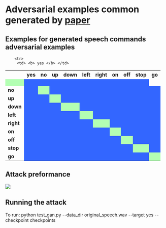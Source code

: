 Adversarial examples common generated by [paper](https://github.com/winterwindwang/SpeechAdvGan)
================================

Examples for generated speech commands adversarial examples 
--------------------------

<style>
	.wrong_cell {
		background-color:   #3366ff
	}
    
    .right_cell {
    	background-color:  #b3ffb3
    }


</style>

<table>
<tr>
<td> </td>
<td><b> yes </b></td> 
<td><b> no </b></td> 
<td><b> up </b></td> 
<td><b> down </b></td> 
<td><b> left </b></td> 
<td><b> right </b></td> 
<td><b> on </b></td> 
<td><b> off </b></td> 
<td><b> stop </b></td> 
<td><b> go </b></td> 

</tr>

<!-- source = yes --> 
		<tr>
		 <td> <b> yes </b> </td>
	
<td class="right_cell"><a href="demo_output/data/yes//6f2f57c1_nohash_0.wav"><img src="https://cdn3.iconfinder.com/data/icons/pretty-office-part-9-shadow-style-2/256/Sound-on.png" width="16px" height="16px" /> </a>   </td>
		
<td class="wrong_cell"><a href="demo_output/result/no/yes/6f2f57c1_nohash_0.wav"><img src="https://cdn3.iconfinder.com/data/icons/pretty-office-part-9-shadow-style-2/256/Sound-on.png" width="16px" height="16px" /> </a>   </td>
		
<td class="wrong_cell"><a href="demo_output/result/up/yes/6f2f57c1_nohash_0.wav"><img src="https://cdn3.iconfinder.com/data/icons/pretty-office-part-9-shadow-style-2/256/Sound-on.png" width="16px" height="16px" /> </a>   </td>
		
<td class="wrong_cell"><a href="demo_output/result/down/yes/6f2f57c1_nohash_0.wav"><img src="https://cdn3.iconfinder.com/data/icons/pretty-office-part-9-shadow-style-2/256/Sound-on.png" width="16px" height="16px" /> </a>   </td>
		
<td class="wrong_cell"><a href="demo_output/result/left/yes/6f2f57c1_nohash_0.wav"><img src="https://cdn3.iconfinder.com/data/icons/pretty-office-part-9-shadow-style-2/256/Sound-on.png" width="16px" height="16px" /> </a>   </td>
		
<td class="wrong_cell"><a href="demo_output/result/right/yes/6f2f57c1_nohash_0.wav"><img src="https://cdn3.iconfinder.com/data/icons/pretty-office-part-9-shadow-style-2/256/Sound-on.png" width="16px" height="16px" /> </a>   </td>
		
<td class="wrong_cell"><a href="demo_output/result/on/yes/6f2f57c1_nohash_0.wav"><img src="https://cdn3.iconfinder.com/data/icons/pretty-office-part-9-shadow-style-2/256/Sound-on.png" width="16px" height="16px" /> </a>   </td>
		
<td class="wrong_cell"><a href="demo_output/result/off/yes/6f2f57c1_nohash_0.wav"><img src="https://cdn3.iconfinder.com/data/icons/pretty-office-part-9-shadow-style-2/256/Sound-on.png" width="16px" height="16px" /> </a>   </td>
		
<td class="wrong_cell"><a href="demo_output/result/stop/yes/6f2f57c1_nohash_0.wav"><img src="https://cdn3.iconfinder.com/data/icons/pretty-office-part-9-shadow-style-2/256/Sound-on.png" width="16px" height="16px" /> </a>   </td>
		
<td class="wrong_cell"><a href="demo_output/result/go/yes/6f2f57c1_nohash_0.wav"><img src="https://cdn3.iconfinder.com/data/icons/pretty-office-part-9-shadow-style-2/256/Sound-on.png" width="16px" height="16px" /> </a>   </td>
		
</tr>
<!-- source = no --> 
		<tr>
		 <td> <b> no </b> </td>
	
<td class="wrong_cell"><a href="demo_output/result/yes/no/9a69672b_nohash_0.wav"><img src="https://cdn3.iconfinder.com/data/icons/pretty-office-part-9-shadow-style-2/256/Sound-on.png" width="16px" height="16px" /> </a>   </td>
		
<td class="right_cell"><a href="demo_output/data/no//9a69672b_nohash_0.wav"><img src="https://cdn3.iconfinder.com/data/icons/pretty-office-part-9-shadow-style-2/256/Sound-on.png" width="16px" height="16px" /> </a>   </td>
		
<td class="wrong_cell"><a href="demo_output/result/up/no/9a69672b_nohash_0.wav"><img src="https://cdn3.iconfinder.com/data/icons/pretty-office-part-9-shadow-style-2/256/Sound-on.png" width="16px" height="16px" /> </a>   </td>
		
<td class="wrong_cell"><a href="demo_output/result/down/no/9a69672b_nohash_0.wav"><img src="https://cdn3.iconfinder.com/data/icons/pretty-office-part-9-shadow-style-2/256/Sound-on.png" width="16px" height="16px" /> </a>   </td>
		
<td class="wrong_cell"><a href="demo_output/result/left/no/9a69672b_nohash_0.wav"><img src="https://cdn3.iconfinder.com/data/icons/pretty-office-part-9-shadow-style-2/256/Sound-on.png" width="16px" height="16px" /> </a>   </td>
		
<td class="wrong_cell"><a href="demo_output/result/right/no/9a69672b_nohash_0.wav"><img src="https://cdn3.iconfinder.com/data/icons/pretty-office-part-9-shadow-style-2/256/Sound-on.png" width="16px" height="16px" /> </a>   </td>
		
<td class="wrong_cell"><a href="demo_output/result/on/no/9a69672b_nohash_0.wav"><img src="https://cdn3.iconfinder.com/data/icons/pretty-office-part-9-shadow-style-2/256/Sound-on.png" width="16px" height="16px" /> </a>   </td>
		
<td class="wrong_cell"><a href="demo_output/result/off/no/9a69672b_nohash_0.wav"><img src="https://cdn3.iconfinder.com/data/icons/pretty-office-part-9-shadow-style-2/256/Sound-on.png" width="16px" height="16px" /> </a>   </td>
		
<td class="wrong_cell"><a href="demo_output/result/stop/no/9a69672b_nohash_0.wav"><img src="https://cdn3.iconfinder.com/data/icons/pretty-office-part-9-shadow-style-2/256/Sound-on.png" width="16px" height="16px" /> </a>   </td>
		
<td class="wrong_cell"><a href="demo_output/result/go/no/9a69672b_nohash_0.wav"><img src="https://cdn3.iconfinder.com/data/icons/pretty-office-part-9-shadow-style-2/256/Sound-on.png" width="16px" height="16px" /> </a>   </td>
		
</tr>
<!-- source = up --> 
		<tr>
		 <td> <b> up </b> </td>
	
<td class="wrong_cell"><a href="demo_output/result/yes/up/f428ca69_nohash_0.wav"><img src="https://cdn3.iconfinder.com/data/icons/pretty-office-part-9-shadow-style-2/256/Sound-on.png" width="16px" height="16px" /> </a>   </td>
		
<td class="wrong_cell"><a href="demo_output/result/no/up/f428ca69_nohash_0.wav"><img src="https://cdn3.iconfinder.com/data/icons/pretty-office-part-9-shadow-style-2/256/Sound-on.png" width="16px" height="16px" /> </a>   </td>
		
<td class="right_cell"><a href="demo_output/data/up//653a48f5_nohash_0.wav"><img src="https://cdn3.iconfinder.com/data/icons/pretty-office-part-9-shadow-style-2/256/Sound-on.png" width="16px" height="16px" /> </a>   </td>
		
<td class="wrong_cell"><a href="demo_output/result/down/up/653a48f5_nohash_0.wav"><img src="https://cdn3.iconfinder.com/data/icons/pretty-office-part-9-shadow-style-2/256/Sound-on.png" width="16px" height="16px" /> </a>   </td>
		
<td class="wrong_cell"><a href="demo_output/result/left/up/653a48f5_nohash_0.wav"><img src="https://cdn3.iconfinder.com/data/icons/pretty-office-part-9-shadow-style-2/256/Sound-on.png" width="16px" height="16px" /> </a>   </td>
		
<td class="wrong_cell"><a href="demo_output/result/right/up/f428ca69_nohash_0.wav"><img src="https://cdn3.iconfinder.com/data/icons/pretty-office-part-9-shadow-style-2/256/Sound-on.png" width="16px" height="16px" /> </a>   </td>
		
<td class="wrong_cell"><a href="demo_output/result/on/up/f428ca69_nohash_0.wav"><img src="https://cdn3.iconfinder.com/data/icons/pretty-office-part-9-shadow-style-2/256/Sound-on.png" width="16px" height="16px" /> </a>   </td>
		
<td class="wrong_cell"><a href="demo_output/result/off/up/f428ca69_nohash_0.wav"><img src="https://cdn3.iconfinder.com/data/icons/pretty-office-part-9-shadow-style-2/256/Sound-on.png" width="16px" height="16px" /> </a>   </td>
		
<td class="wrong_cell"><a href="demo_output/result/stop/up/f428ca69_nohash_0.wav"><img src="https://cdn3.iconfinder.com/data/icons/pretty-office-part-9-shadow-style-2/256/Sound-on.png" width="16px" height="16px" /> </a>   </td>
		
<td class="wrong_cell"><a href="demo_output/result/go/up/653a48f5_nohash_0.wav"><img src="https://cdn3.iconfinder.com/data/icons/pretty-office-part-9-shadow-style-2/256/Sound-on.png" width="16px" height="16px" /> </a>   </td>
		
</tr>
<!-- source = down --> 
		<tr>
		 <td> <b> down </b> </td>
	
<td class="wrong_cell"><a href="demo_output/result/yes/down/5f814c23_nohash_0.wav"><img src="https://cdn3.iconfinder.com/data/icons/pretty-office-part-9-shadow-style-2/256/Sound-on.png" width="16px" height="16px" /> </a>   </td>
		
<td class="wrong_cell"><a href="demo_output/result/no/down/5f814c23_nohash_0.wav"><img src="https://cdn3.iconfinder.com/data/icons/pretty-office-part-9-shadow-style-2/256/Sound-on.png" width="16px" height="16px" /> </a>   </td>
		
<td class="wrong_cell"><a href="demo_output/result/up/down/5f814c23_nohash_0.wav"><img src="https://cdn3.iconfinder.com/data/icons/pretty-office-part-9-shadow-style-2/256/Sound-on.png" width="16px" height="16px" /> </a>   </td>
		
<td class="right_cell"><a href="demo_output/data/down//5f814c23_nohash_0.wav"><img src="https://cdn3.iconfinder.com/data/icons/pretty-office-part-9-shadow-style-2/256/Sound-on.png" width="16px" height="16px" /> </a>   </td>
		
<td class="wrong_cell"><a href="demo_output/result/left/down/5f814c23_nohash_0.wav"><img src="https://cdn3.iconfinder.com/data/icons/pretty-office-part-9-shadow-style-2/256/Sound-on.png" width="16px" height="16px" /> </a>   </td>
		
<td class="wrong_cell"><a href="demo_output/result/right/down/5f814c23_nohash_0.wav"><img src="https://cdn3.iconfinder.com/data/icons/pretty-office-part-9-shadow-style-2/256/Sound-on.png" width="16px" height="16px" /> </a>   </td>
		
<td class="wrong_cell"><a href="demo_output/result/on/down/5f814c23_nohash_0.wav"><img src="https://cdn3.iconfinder.com/data/icons/pretty-office-part-9-shadow-style-2/256/Sound-on.png" width="16px" height="16px" /> </a>   </td>
		
<td class="wrong_cell"><a href="demo_output/result/off/down/5f814c23_nohash_0.wav"><img src="https://cdn3.iconfinder.com/data/icons/pretty-office-part-9-shadow-style-2/256/Sound-on.png" width="16px" height="16px" /> </a>   </td>
		
<td class="wrong_cell"><a href="demo_output/result/stop/down/5f814c23_nohash_0.wav"><img src="https://cdn3.iconfinder.com/data/icons/pretty-office-part-9-shadow-style-2/256/Sound-on.png" width="16px" height="16px" /> </a>   </td>
		
<td class="wrong_cell"><a href="demo_output/result/go/down/5f814c23_nohash_0.wav"><img src="https://cdn3.iconfinder.com/data/icons/pretty-office-part-9-shadow-style-2/256/Sound-on.png" width="16px" height="16px" /> </a>   </td>
		
</tr>
<!-- source = left --> 
		<tr>
		 <td> <b> left </b> </td>
	
<td class="wrong_cell"><a href="demo_output/result/yes/left/4c841771_nohash_0.wav"><img src="https://cdn3.iconfinder.com/data/icons/pretty-office-part-9-shadow-style-2/256/Sound-on.png" width="16px" height="16px" /> </a>   </td>
		
<td class="wrong_cell"><a href="demo_output/result/no/left/4c841771_nohash_0.wav"><img src="https://cdn3.iconfinder.com/data/icons/pretty-office-part-9-shadow-style-2/256/Sound-on.png" width="16px" height="16px" /> </a>   </td>
		
<td class="wrong_cell"><a href="demo_output/result/up/left/4c841771_nohash_0.wav"><img src="https://cdn3.iconfinder.com/data/icons/pretty-office-part-9-shadow-style-2/256/Sound-on.png" width="16px" height="16px" /> </a>   </td>
		
<td class="wrong_cell"><a href="demo_output/result/down/left/4c841771_nohash_0.wav"><img src="https://cdn3.iconfinder.com/data/icons/pretty-office-part-9-shadow-style-2/256/Sound-on.png" width="16px" height="16px" /> </a>   </td>
		
<td class="right_cell"><a href="demo_output/data/left//4c841771_nohash_0.wav"><img src="https://cdn3.iconfinder.com/data/icons/pretty-office-part-9-shadow-style-2/256/Sound-on.png" width="16px" height="16px" /> </a>   </td>
		
<td class="wrong_cell"><a href="demo_output/result/right/left/4c841771_nohash_0.wav"><img src="https://cdn3.iconfinder.com/data/icons/pretty-office-part-9-shadow-style-2/256/Sound-on.png" width="16px" height="16px" /> </a>   </td>
		
<td class="wrong_cell"><a href="demo_output/result/on/left/4c841771_nohash_0.wav"><img src="https://cdn3.iconfinder.com/data/icons/pretty-office-part-9-shadow-style-2/256/Sound-on.png" width="16px" height="16px" /> </a>   </td>
		
<td class="wrong_cell"><a href="demo_output/result/off/left/4c841771_nohash_0.wav"><img src="https://cdn3.iconfinder.com/data/icons/pretty-office-part-9-shadow-style-2/256/Sound-on.png" width="16px" height="16px" /> </a>   </td>
		
<td class="wrong_cell"><a href="demo_output/result/stop/left/4c841771_nohash_0.wav"><img src="https://cdn3.iconfinder.com/data/icons/pretty-office-part-9-shadow-style-2/256/Sound-on.png" width="16px" height="16px" /> </a>   </td>
		
<td class="wrong_cell"><a href="demo_output/result/go/left/4c841771_nohash_0.wav"><img src="https://cdn3.iconfinder.com/data/icons/pretty-office-part-9-shadow-style-2/256/Sound-on.png" width="16px" height="16px" /> </a>   </td>
		
</tr>
<!-- source = right --> 
		<tr>
		 <td> <b> right </b> </td>
	
<td class="wrong_cell"><a href="demo_output/result/yes/right/9a7c1f83_nohash_0.wav"><img src="https://cdn3.iconfinder.com/data/icons/pretty-office-part-9-shadow-style-2/256/Sound-on.png" width="16px" height="16px" /> </a>   </td>
		
<td class="wrong_cell"><a href="demo_output/result/no/right/3cbd76a3_nohash_0.wav"><img src="https://cdn3.iconfinder.com/data/icons/pretty-office-part-9-shadow-style-2/256/Sound-on.png" width="16px" height="16px" /> </a>   </td>
		
<td class="wrong_cell"><a href="demo_output/result/up/right/3cbd76a3_nohash_0.wav"><img src="https://cdn3.iconfinder.com/data/icons/pretty-office-part-9-shadow-style-2/256/Sound-on.png" width="16px" height="16px" /> </a>   </td>
		
<td class="wrong_cell"><a href="demo_output/result/down/right/3cbd76a3_nohash_0.wav"><img src="https://cdn3.iconfinder.com/data/icons/pretty-office-part-9-shadow-style-2/256/Sound-on.png" width="16px" height="16px" /> </a>   </td>
		
<td class="wrong_cell"><a href="demo_output/result/left/right/3cbd76a3_nohash_0.wav"><img src="https://cdn3.iconfinder.com/data/icons/pretty-office-part-9-shadow-style-2/256/Sound-on.png" width="16px" height="16px" /> </a>   </td>
		
<td class="right_cell"><a href="demo_output/data/right//3cbd76a3_nohash_0.wav"><img src="https://cdn3.iconfinder.com/data/icons/pretty-office-part-9-shadow-style-2/256/Sound-on.png" width="16px" height="16px" /> </a>   </td>
		
<td class="wrong_cell"><a href="demo_output/result/on/right/3cbd76a3_nohash_0.wav"><img src="https://cdn3.iconfinder.com/data/icons/pretty-office-part-9-shadow-style-2/256/Sound-on.png" width="16px" height="16px" /> </a>   </td>
		
<td class="wrong_cell"><a href="demo_output/result/off/right/3cbd76a3_nohash_0.wav"><img src="https://cdn3.iconfinder.com/data/icons/pretty-office-part-9-shadow-style-2/256/Sound-on.png" width="16px" height="16px" /> </a>   </td>
		
<td class="wrong_cell"><a href="demo_output/result/stop/right/3cbd76a3_nohash_0.wav"><img src="https://cdn3.iconfinder.com/data/icons/pretty-office-part-9-shadow-style-2/256/Sound-on.png" width="16px" height="16px" /> </a>   </td>
		
<td class="wrong_cell"><a href="demo_output/result/go/right/3cbd76a3_nohash_0.wav"><img src="https://cdn3.iconfinder.com/data/icons/pretty-office-part-9-shadow-style-2/256/Sound-on.png" width="16px" height="16px" /> </a>   </td>
		
</tr>
<!-- source = on --> 
		<tr>
		 <td> <b> on </b> </td>
	
<td class="wrong_cell"><a href="demo_output/result/yes/on/2c6d3924_nohash_0.wav"><img src="https://cdn3.iconfinder.com/data/icons/pretty-office-part-9-shadow-style-2/256/Sound-on.png" width="16px" height="16px" /> </a>   </td>
		
<td class="wrong_cell"><a href="demo_output/result/no/on/2c6d3924_nohash_0.wav"><img src="https://cdn3.iconfinder.com/data/icons/pretty-office-part-9-shadow-style-2/256/Sound-on.png" width="16px" height="16px" /> </a>   </td>
		
<td class="wrong_cell"><a href="demo_output/result/up/on/2c6d3924_nohash_0.wav"><img src="https://cdn3.iconfinder.com/data/icons/pretty-office-part-9-shadow-style-2/256/Sound-on.png" width="16px" height="16px" /> </a>   </td>
		
<td class="wrong_cell"><a href="demo_output/result/down/on/2c6d3924_nohash_0.wav"><img src="https://cdn3.iconfinder.com/data/icons/pretty-office-part-9-shadow-style-2/256/Sound-on.png" width="16px" height="16px" /> </a>   </td>
		
<td class="wrong_cell"><a href="demo_output/result/left/on/2c6d3924_nohash_0.wav"><img src="https://cdn3.iconfinder.com/data/icons/pretty-office-part-9-shadow-style-2/256/Sound-on.png" width="16px" height="16px" /> </a>   </td>
		
<td class="wrong_cell"><a href="demo_output/result/right/on/2c6d3924_nohash_0.wav"><img src="https://cdn3.iconfinder.com/data/icons/pretty-office-part-9-shadow-style-2/256/Sound-on.png" width="16px" height="16px" /> </a>   </td>
		
<td class="right_cell"><a href="demo_output/data/on//2c6d3924_nohash_0.wav"><img src="https://cdn3.iconfinder.com/data/icons/pretty-office-part-9-shadow-style-2/256/Sound-on.png" width="16px" height="16px" /> </a>   </td>
		
<td class="wrong_cell"><a href="demo_output/result/off/on/2c6d3924_nohash_0.wav"><img src="https://cdn3.iconfinder.com/data/icons/pretty-office-part-9-shadow-style-2/256/Sound-on.png" width="16px" height="16px" /> </a>   </td>
		
<td class="wrong_cell"><a href="demo_output/result/stop/on/2c6d3924_nohash_0.wav"><img src="https://cdn3.iconfinder.com/data/icons/pretty-office-part-9-shadow-style-2/256/Sound-on.png" width="16px" height="16px" /> </a>   </td>
		
<td class="wrong_cell"><a href="demo_output/result/go/on/2c6d3924_nohash_0.wav"><img src="https://cdn3.iconfinder.com/data/icons/pretty-office-part-9-shadow-style-2/256/Sound-on.png" width="16px" height="16px" /> </a>   </td>
		
</tr>
<!-- source = off --> 
		<tr>
		 <td> <b> off </b> </td>
	
<td class="wrong_cell"><a href="demo_output/result/yes/off/3efef882_nohash_0.wav"><img src="https://cdn3.iconfinder.com/data/icons/pretty-office-part-9-shadow-style-2/256/Sound-on.png" width="16px" height="16px" /> </a>   </td>
		
<td class="wrong_cell"><a href="demo_output/result/no/off/3efef882_nohash_0.wav"><img src="https://cdn3.iconfinder.com/data/icons/pretty-office-part-9-shadow-style-2/256/Sound-on.png" width="16px" height="16px" /> </a>   </td>
		
<td class="wrong_cell"><a href="demo_output/result/up/off/3efef882_nohash_0.wav"><img src="https://cdn3.iconfinder.com/data/icons/pretty-office-part-9-shadow-style-2/256/Sound-on.png" width="16px" height="16px" /> </a>   </td>
		
<td class="wrong_cell"><a href="demo_output/result/down/off/3efef882_nohash_0.wav"><img src="https://cdn3.iconfinder.com/data/icons/pretty-office-part-9-shadow-style-2/256/Sound-on.png" width="16px" height="16px" /> </a>   </td>
		
<td class="wrong_cell"><a href="demo_output/result/left/off/3efef882_nohash_0.wav"><img src="https://cdn3.iconfinder.com/data/icons/pretty-office-part-9-shadow-style-2/256/Sound-on.png" width="16px" height="16px" /> </a>   </td>
		
<td class="wrong_cell"><a href="demo_output/result/right/off/3efef882_nohash_0.wav"><img src="https://cdn3.iconfinder.com/data/icons/pretty-office-part-9-shadow-style-2/256/Sound-on.png" width="16px" height="16px" /> </a>   </td>
		
<td class="wrong_cell"><a href="demo_output/result/on/off/3efef882_nohash_0.wav"><img src="https://cdn3.iconfinder.com/data/icons/pretty-office-part-9-shadow-style-2/256/Sound-on.png" width="16px" height="16px" /> </a>   </td>
		
<td class="right_cell"><a href="demo_output/data/off//3efef882_nohash_0.wav"><img src="https://cdn3.iconfinder.com/data/icons/pretty-office-part-9-shadow-style-2/256/Sound-on.png" width="16px" height="16px" /> </a>   </td>
		
<td class="wrong_cell"><a href="demo_output/result/stop/off/3efef882_nohash_0.wav"><img src="https://cdn3.iconfinder.com/data/icons/pretty-office-part-9-shadow-style-2/256/Sound-on.png" width="16px" height="16px" /> </a>   </td>
		
<td class="wrong_cell"><a href="demo_output/result/go/off/3efef882_nohash_0.wav"><img src="https://cdn3.iconfinder.com/data/icons/pretty-office-part-9-shadow-style-2/256/Sound-on.png" width="16px" height="16px" /> </a>   </td>
		
</tr>
<!-- source = stop --> 
		<tr>
		 <td> <b> stop </b> </td>
	
<td class="wrong_cell"><a href="demo_output/result/yes/stop/1fe4c891_nohash_0.wav"><img src="https://cdn3.iconfinder.com/data/icons/pretty-office-part-9-shadow-style-2/256/Sound-on.png" width="16px" height="16px" /> </a>   </td>
		
<td class="wrong_cell"><a href="demo_output/result/no/stop/1fe4c891_nohash_0.wav"><img src="https://cdn3.iconfinder.com/data/icons/pretty-office-part-9-shadow-style-2/256/Sound-on.png" width="16px" height="16px" /> </a>   </td>
		
<td class="wrong_cell"><a href="demo_output/result/up/stop/1fe4c891_nohash_0.wav"><img src="https://cdn3.iconfinder.com/data/icons/pretty-office-part-9-shadow-style-2/256/Sound-on.png" width="16px" height="16px" /> </a>   </td>
		
<td class="wrong_cell"><a href="demo_output/result/down/stop/1fe4c891_nohash_0.wav"><img src="https://cdn3.iconfinder.com/data/icons/pretty-office-part-9-shadow-style-2/256/Sound-on.png" width="16px" height="16px" /> </a>   </td>
		
<td class="wrong_cell"><a href="demo_output/result/left/stop/1fe4c891_nohash_0.wav"><img src="https://cdn3.iconfinder.com/data/icons/pretty-office-part-9-shadow-style-2/256/Sound-on.png" width="16px" height="16px" /> </a>   </td>
		
<td class="wrong_cell"><a href="demo_output/result/right/stop/1fe4c891_nohash_0.wav"><img src="https://cdn3.iconfinder.com/data/icons/pretty-office-part-9-shadow-style-2/256/Sound-on.png" width="16px" height="16px" /> </a>   </td>
		
<td class="wrong_cell"><a href="demo_output/result/on/stop/1fe4c891_nohash_0.wav"><img src="https://cdn3.iconfinder.com/data/icons/pretty-office-part-9-shadow-style-2/256/Sound-on.png" width="16px" height="16px" /> </a>   </td>
		
<td class="wrong_cell"><a href="demo_output/result/off/stop/1fe4c891_nohash_0.wav"><img src="https://cdn3.iconfinder.com/data/icons/pretty-office-part-9-shadow-style-2/256/Sound-on.png" width="16px" height="16px" /> </a>   </td>
		
<td class="right_cell"><a href="demo_output/data/stop//1fe4c891_nohash_0.wav"><img src="https://cdn3.iconfinder.com/data/icons/pretty-office-part-9-shadow-style-2/256/Sound-on.png" width="16px" height="16px" /> </a>   </td>
		
<td class="wrong_cell"><a href="demo_output/result/go/stop/1fe4c891_nohash_0.wav"><img src="https://cdn3.iconfinder.com/data/icons/pretty-office-part-9-shadow-style-2/256/Sound-on.png" width="16px" height="16px" /> </a>   </td>
		
</tr>
<!-- source = go --> 
		<tr>
		 <td> <b> go </b> </td>
	
<td class="wrong_cell"><a href="demo_output/result/yes/go/5ff3f9a1_nohash_0.wav"><img src="https://cdn3.iconfinder.com/data/icons/pretty-office-part-9-shadow-style-2/256/Sound-on.png" width="16px" height="16px" /> </a>   </td>
		
<td class="wrong_cell"><a href="demo_output/result/no/go/5ff3f9a1_nohash_0.wav"><img src="https://cdn3.iconfinder.com/data/icons/pretty-office-part-9-shadow-style-2/256/Sound-on.png" width="16px" height="16px" /> </a>   </td>
		
<td class="wrong_cell"><a href="demo_output/result/up/go/5ff3f9a1_nohash_0.wav"><img src="https://cdn3.iconfinder.com/data/icons/pretty-office-part-9-shadow-style-2/256/Sound-on.png" width="16px" height="16px" /> </a>   </td>
		
<td class="wrong_cell"><a href="demo_output/result/down/go/5ff3f9a1_nohash_0.wav"><img src="https://cdn3.iconfinder.com/data/icons/pretty-office-part-9-shadow-style-2/256/Sound-on.png" width="16px" height="16px" /> </a>   </td>
		
<td class="wrong_cell"><a href="demo_output/result/left/go/5ff3f9a1_nohash_0.wav"><img src="https://cdn3.iconfinder.com/data/icons/pretty-office-part-9-shadow-style-2/256/Sound-on.png" width="16px" height="16px" /> </a>   </td>
		
<td class="wrong_cell"><a href="demo_output/result/right/go/5ff3f9a1_nohash_0.wav"><img src="https://cdn3.iconfinder.com/data/icons/pretty-office-part-9-shadow-style-2/256/Sound-on.png" width="16px" height="16px" /> </a>   </td>
		
<td class="wrong_cell"><a href="demo_output/result/on/go/5ff3f9a1_nohash_0.wav"><img src="https://cdn3.iconfinder.com/data/icons/pretty-office-part-9-shadow-style-2/256/Sound-on.png" width="16px" height="16px" /> </a>   </td>
		
<td class="wrong_cell"><a href="demo_output/result/off/go/5ff3f9a1_nohash_0.wav"><img src="https://cdn3.iconfinder.com/data/icons/pretty-office-part-9-shadow-style-2/256/Sound-on.png" width="16px" height="16px" /> </a>   </td>
		
<td class="wrong_cell"><a href="demo_output/result/stop/go/5ff3f9a1_nohash_0.wav"><img src="https://cdn3.iconfinder.com/data/icons/pretty-office-part-9-shadow-style-2/256/Sound-on.png" width="16px" height="16px" /> </a>   </td>
		
<td class="right_cell"><a href="demo_output/data/go//5ff3f9a1_nohash_0.wav"><img src="https://cdn3.iconfinder.com/data/icons/pretty-office-part-9-shadow-style-2/256/Sound-on.png" width="16px" height="16px" /> </a>   </td>
		
</tr>

</table>

Attack preformance
--------------------------

<img src = 'https://github.com/winterwindwang/SpeechAdvGan/blob/gh-pages/figures/wideresnet_heatmap.png?raw=true'/>

Running the attack
------------------
To run:
	python test_gan.py --data_dir original_speech.wav --target yes --checkpoint checkpoints


